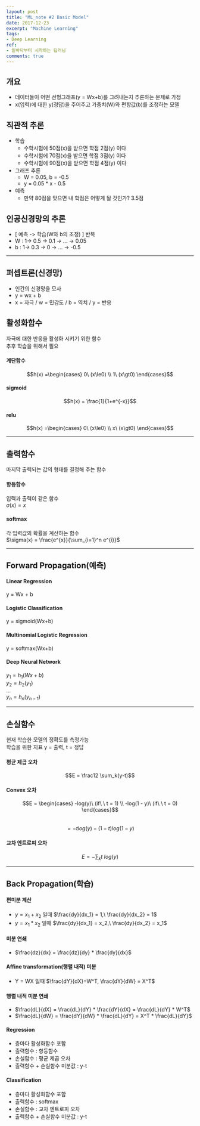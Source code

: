 ```yaml
---
layout: post
title: "ML_note #2 Basic Model"
date: 2017-12-23
excerpt: "Machine Learning"
tags:
- Deep Learning
ref:
- 밑바닥부터 시작하는 딥러닝
comments: true
---
```

## 개요
- 데이터들이 어떤 선형그래프(y = Wx+b)를 그려내는지 추론하는 문제로 가정
- x(입력)에 대한 y(정답)을 주어주고 가중치(W)와 편향값(b)를 조정하는 모델

## 직관적 추론
- 학습
  - 수학시험에 50점(x)을 받으면 학점 2점(y) 이다
  - 수학시험에 70점(x)을 받으면 학점 3점(y) 이다
  - 수학시험에 90점(x)을 받으면 학점 4점(y) 이다
- 그래프 추론
  - W = 0.05, b = -0.5
  - y = 0.05 * x - 0.5
- 예측
  - 만약 80점을 맞으면 내 학점은 어떻게 될 것인가? 3.5점

## 인공신경망의 추론
- [ 예측 -> 학습(W와 b의 조정) ] 반복
- W : 1-> 0.5 -> 0.1 -> ... -> 0.05
- b : 1-> 0.3 -> 0 -> ... -> -0.5

---
## 퍼셉트론(신경망)
- 인간의 신경망을 모사
- y = wx + b
- x = 자극 / w = 민감도 / b = 역치 / y = 반응

## 활성화함수
자극에 대한 반응을 활성화 시키기 위한 함수<br>
추후 학습을 위해서 필요

#### 계단함수
$$h(x) =\begin{cases} 0\ (x\le0) \\ 1\ (x\gt0) \end{cases}$$

#### sigmoid
$$h(x) = \frac{1}{1+e^{-x}}$$

#### relu
$$h(x) =\begin{cases} 0\ (x\le0) \\ x\ (x\gt0) \end{cases}$$

---

## 출력함수
마지막 출력되는 값의 형태를 결정해 주는 함수

#### 항등함수
입력과 출력이 같은 함수<br>
$\sigma(x) = x$

#### softmax
각 입력값의 확률을 계산하는 함수<br>
$\sigma(x) = \frac{e^{x}}{\sum_{i=1}^n e^{i}}$

---

## Forward Propagation(예측)

#### Linear Regression
y = Wx + b

#### Logistic Classification
y = sigmoid(Wx+b)

#### Multinomial Logistic Regression
y = softmax(Wx+b)

#### Deep Neural Network
$y_1 = h_1(Wx+b)$ <br>
$y_2 = h_2(y_1)$ <br>
...<br>
$y_n = h_n(y_{n-1})$

---

## 손실함수
현재 학습한 모델의 정확도를 측정가능<br>
학습을 위한 지표
y = 출력, t = 정답

#### 평균 제곱 오차
$$E = \frac12 \sum_k(y-t)$$

#### Convex 오차
$$E = \begin{cases} -log(y)\ (if\ \ t = 1) \\ -log(1 - y)\ (if\ \ t = 0) \end{cases}$$ </br>
$$ = -tlog(y) - (1-t)log(1-y)$$

#### 교차 엔트로피 오차
$$E = -\sum_kt\ log(y)$$

---

## Back Propagation(학습)

#### 편미분 계산
- $y = x_1 + x_2$ 일때 $\frac{dy}{dx_1} = 1,\ \frac{dy}{dx_2} = 1$
- $y = x_1 * x_2$ 일때 $\frac{dy}{dx_1} = x_2,\ \frac{dy}{dx_2} = x_1$

#### 미분 연쇄
- $\frac{dz}{dx} = \frac{dz}{dy} * \frac{dy}{dx}$

#### Affine transformation(행렬 내적) 미분
- Y = WX 일때 $\frac{dY}{dX}=W^T, \frac{dY}{dW} = X^T$

#### 행렬 내적 미분 연쇄
- $\frac{dL}{dX} = \frac{dL}{dY} * \frac{dY}{dX} = \frac{dL}{dY} * W^T$
- $\frac{dL}{dW} = \frac{dY}{dW} * \frac{dL}{dY} = X^T * \frac{dL}{dY}$

#### Regression
- 층마다 활성화함수 포함
- 출력함수 : 항등함수
- 손실함수 : 평균 제곱 오차
- 출력함수 + 손실함수 미분값 : y-t

#### Classification
- 층마다 활성화함수 포함
- 출력함수 : softmax
- 손실함수 : 교차 엔트로피 오차
- 출력함수 + 손실함수 미분값 : y-t
